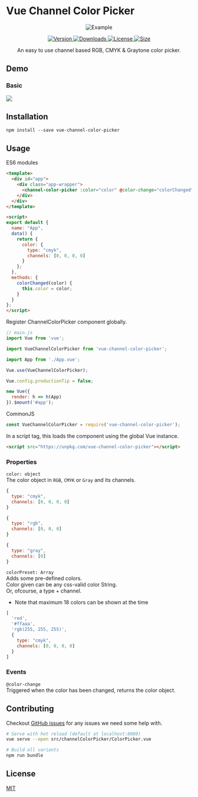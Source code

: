 # Vue Channel Color Picker

<p align="center">
  <img src="https://raw.githubusercontent.com/stijlbreuk/vue-channel-color-picker/master/images/channel-picker-example.gif" alt="Example"/>
</p>

<p align="center">

<a href="https://www.npmjs.com/package/vue-channel-color-picker">
    <img src="https://img.shields.io/npm/v/vue-channel-color-picker.svg" alt="Version"/>
</a>
<a href="https://www.npmjs.com/package/vue-channel-color-picker">
    <img src="https://img.shields.io/npm/dt/vue-channel-color-picker.svg" alt="Downloads"/>
</a>
<a href="https://www.npmjs.com/package/vue-channel-color-picker">
    <img src="https://img.shields.io/npm/l/vue-channel-color-picker.svg" alt="License"/>
</a>
<a href="https://www.npmjs.com/package/vue-channel-color-picker">
    <img src="https://img.badgesize.io/https://unpkg.com/vue-channel-color-picker" alt="Size"/>
</a>

</p>

<p align="center">
An easy to use channel based RGB, CMYK & Graytone color picker.
</p>

## Demo

### Basic

<a href="https://codesandbox.io/s/vue-channel-color-picker-do7xu?fontsize=14" target="_blank"><img src="https://codesandbox.io/static/img/play-codesandbox.svg"/></a>

## Installation

```
npm install --save vue-channel-color-picker
```

## Usage

ES6 modules

```HTML
<template>
  <div id="app">
    <div class="app-wrapper">
      <channel-color-picker :color="color" @color-change="colorChanged" />
    </div>
  </div>
</template>

<script>
export default {
  name: "App",
  data() {
    return {
      color: {
        type: "cmyk",
        channels: [0, 0, 0, 0]
      }
    };
  },
  methods: {
    colorChanged(color) {
      this.color = color;
    }
  }
};
</script>
```

Register ChannelColorPicker component globally.

```Javascript
// main.js
import Vue from 'vue';

import VueChannelColorPicker from 'vue-channel-color-picker';

import App from './App.vue';

Vue.use(VueChannelColorPicker);

Vue.config.productionTip = false;

new Vue({
  render: h => h(App)
}).$mount('#app');
```

CommonJS

```JavaScript
const VueChannelColorPicker = require('vue-channel-color-picker');
```

In a script tag, this loads the component using the global Vue instance.

```HTML
<script src="https://unpkg.com/vue-channel-color-picker"></script>
```

### Properties

`color: object`\
The color object in `RGB`, `CMYK` or `Gray` and its channels.

```Javascript
{
  type: "cmyk",
  channels: [0, 0, 0, 0]
}
```

```Javascript
{
  type: "rgb",
  channels: [0, 0, 0]
}
```

```Javascript
{
  type: "gray",
  channels: [0]
}
```

`colorPreset: Array`\
Adds some pre-defined colors.\
Color given can be any css-valid color String.\
Or, ofcourse, a type + channel.

- Note that maximum 18 colors can be shown at the time

```Javascript
[
  'red',
  '#ffaaa',
  'rgb(255, 255, 255)',
  {
    type: "cmyk",
    channels: [0, 0, 0, 0]
  }
]
```

### Events

`@color-change`\
Triggered when the color has been changed, returns the color object.

## Contributing

Checkout [GitHub issues](https://github.com/stijlbreuk/vue-channel-color-picker/issues) for any issues we need some help with.

```bash
# Serve with hot reload (default at localhost:8080)
vue serve --open src/channelColorPicker/ColorPicker.vue

# Build all variants
npm run bundle
```

## License

[MIT](https://github.com/stijlbreuk/vue-channel-color-picker/blob/master/LICENSE)
